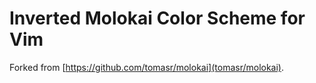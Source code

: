 # Inverted Molokai Color Scheme for Vim

Forked from [https://github.com/tomasr/molokai](tomasr/molokai).

